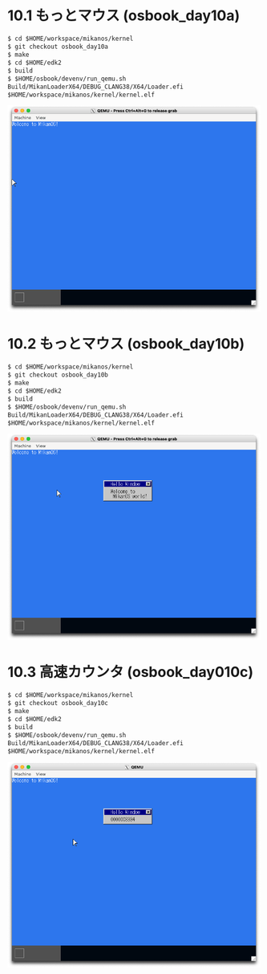 # 10.1 もっとマウス (osbook_day10a)

```console
$ cd $HOME/workspace/mikanos/kernel
$ git checkout osbook_day10a
$ make
$ cd $HOME/edk2
$ build
$ $HOME/osbook/devenv/run_qemu.sh Build/MikanLoaderX64/DEBUG_CLANG38/X64/Loader.efi $HOME/workspace/mikanos/kernel/kernel.elf
```

![](./img/10.1.png)

# 10.2 もっとマウス (osbook_day10b)

```console
$ cd $HOME/workspace/mikanos/kernel
$ git checkout osbook_day10b
$ make
$ cd $HOME/edk2
$ build
$ $HOME/osbook/devenv/run_qemu.sh Build/MikanLoaderX64/DEBUG_CLANG38/X64/Loader.efi $HOME/workspace/mikanos/kernel/kernel.elf
```

![](./img/10.2.png)

# 10.3 高速カウンタ (osbook_day010c)

```console
$ cd $HOME/workspace/mikanos/kernel
$ git checkout osbook_day10c
$ make
$ cd $HOME/edk2
$ build
$ $HOME/osbook/devenv/run_qemu.sh Build/MikanLoaderX64/DEBUG_CLANG38/X64/Loader.efi $HOME/workspace/mikanos/kernel/kernel.elf
```

![](./img/10.3.png)
